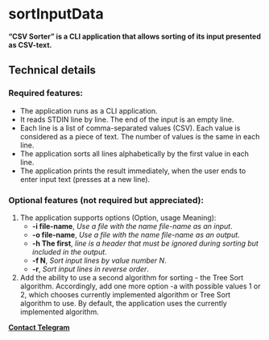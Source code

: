 # sortInputData

**“CSV Sorter” is a CLI application that allows sorting of its input presented as CSV-text.**

## Technical details
### Required features:
<ul>
	<li>The application runs as a CLI application.</li> 
	<li>It reads STDIN line by line. The end of the input is an empty line.</li>
	<li>Each line is a list of comma-separated values (CSV). Each value is considered as a piece of text. The number of values is the same in each line.</li>
	<li>The application sorts all lines alphabetically by the first value in each line.</li>
	<li>The application prints the result immediately, when the user ends to enter input text (presses <Enter> at a new line).</li>
</ul>

### Optional features (not required but appreciated):
<ol>
	<li>The application supports options (Option, usage Meaning):
		
<ul>
	<li><strong><strong>-i file-name</strong></strong>, <em>Use a file with the name file-name as an input</em>.</li>
	<li><strong>-o file-name</strong>, <em>Use a file with the name file-name as an output</em>.</li>
	<li><strong>-h The first</strong>, <em>line is a header that must be ignored during sorting but included in the output</em>.</li>
	<li><strong>-f N</strong>, <em>Sort input lines by value number N</em>.</li>
	<li><strong>-r</strong>, <em>Sort input lines in reverse order</em>.</li>
		</ul>
	</li>	
			
<li> Add the ability to use a second algorithm for sorting - the Tree Sort algorithm. Accordingly, add one more option -a with possible values 1 or 2, which chooses currently implemented algorithm or Tree Sort algorithm to use. By default, the application uses the currently implemented algorithm.</li>
</ol>	
	

**[Contact Telegram](https://t.me/kirilodm67)**

